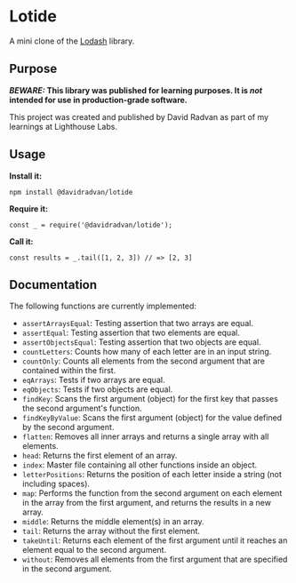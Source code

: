 # Lotide

A mini clone of the [Lodash](https://lodash.com) library.

## Purpose

**_BEWARE:_ This library was published for learning purposes. It is _not_ intended for use in production-grade software.**

This project was created and published by David Radvan as part of my learnings at Lighthouse Labs.

## Usage

**Install it:**

`npm install @davidradvan/lotide`

**Require it:**

`const _ = require('@davidradvan/lotide');`

**Call it:**

`const results = _.tail([1, 2, 3]) // => [2, 3]`

## Documentation

The following functions are currently implemented:

* `assertArraysEqual`: Testing assertion that two arrays are equal.
* `assertEqual`: Testing assertion that two elements are equal.
* `assertObjectsEqual`: Testing assertion that two objects are equal.
* `countLetters`: Counts how many of each letter are in an input string.
* `countOnly`: Counts all elements from the second argument that are contained within the first.
* `eqArrays`: Tests if two arrays are equal.
* `eqObjects`: Tests if two objects are equal.
* `findKey`: Scans the first argument (object) for the first key that passes the second argument's function.
* `findKeyByValue`: Scans the first argument (object) for the value defined by the second argument.
* `flatten`: Removes all inner arrays and returns a single array with all elements.
* `head`: Returns the first element of an array.
* `index`: Master file containing all other functions inside an object.
* `letterPositions`: Returns the position of each letter inside a string (not including spaces).
* `map`: Performs the function from the second argument on each element in the array from the first argument, and returns the results in a new array.
* `middle`: Returns the middle element(s) in an array.
* `tail`: Returns the array without the first element.
* `takeUntil`: Returns each element of the first argument until it reaches an element equal to the second argument.
* `without`: Removes all elements from the first argument that are specified in the second argument.
